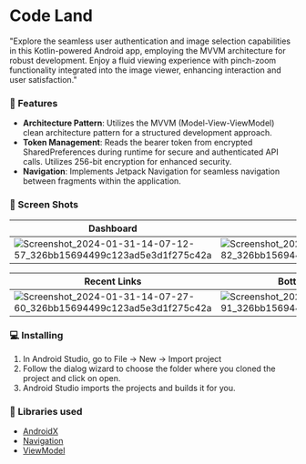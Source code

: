 # Code Land
"Explore the seamless user authentication and image selection capabilities in this Kotlin-powered Android app, employing the MVVM architecture for robust development. Enjoy a fluid viewing experience with pinch-zoom functionality integrated into the image viewer, enhancing interaction and user satisfaction."

### 🌟 Features
- **Architecture Pattern**: Utilizes the MVVM (Model-View-ViewModel) clean architecture pattern for a structured development approach.
- **Token Management**: Reads the bearer token from encrypted SharedPreferences during runtime for secure and authenticated API calls. Utilizes 256-bit encryption for enhanced security.
- **Navigation**: Implements Jetpack Navigation for seamless navigation between fragments within the application.


### 🎥 Screen Shots

| Dashboard   | Top Links |
|------------------- |--------------------------------|
| ![Screenshot_2024-01-31-14-07-12-57_326bb15694499c123ad5e3d1f275c42a](https://github.com/Pankajlilan/OpenInApp/assets/10745274/f8aada6c-4972-45df-ad8c-839720ec95c6)         |  ![Screenshot_2024-01-31-14-07-22-82_326bb15694499c123ad5e3d1f275c42a](https://github.com/Pankajlilan/OpenInApp/assets/10745274/ed7ee2ab-74a1-42b9-926d-4388206a91b7)   |

| Recent Links   | Bottom  Dashboard |
|------------------- |--------------------------------|
|    ![Screenshot_2024-01-31-14-07-27-60_326bb15694499c123ad5e3d1f275c42a](https://github.com/Pankajlilan/OpenInApp/assets/10745274/e562b6aa-816a-4dbe-9b9a-f58c99441fa8)     |  ![Screenshot_2024-01-31-14-07-31-91_326bb15694499c123ad5e3d1f275c42a](https://github.com/Pankajlilan/OpenInApp/assets/10745274/9935d006-9a4c-4014-85c7-77448a7e9373)    |


### 💻  Installing
1.  In Android Studio, go to File -> New -> Import project
2.  Follow the dialog wizard to choose the folder where you cloned the project and click on open.
3.  Android Studio imports the projects and builds it for you.

### 📃 Libraries used
* [AndroidX](https://developer.android.com/jetpack/androidx/) 
* [Navigation](https://developer.android.com/guide/navigation)
* [ViewModel](https://developer.android.com/topic/libraries/architecture/viewmodel)
